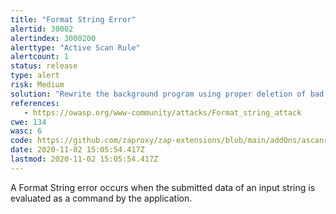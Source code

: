 ```yaml
---
title: "Format String Error"
alertid: 30002
alertindex: 3000200
alerttype: "Active Scan Rule"
alertcount: 1
status: release
type: alert
risk: Medium
solution: "Rewrite the background program using proper deletion of bad character strings.  This will require a recompile of the background executable."
references:
   - https://owasp.org/www-community/attacks/Format_string_attack
cwe: 134
wasc: 6
code: https://github.com/zaproxy/zap-extensions/blob/main/addOns/ascanrules/src/main/java/org/zaproxy/zap/extension/ascanrules/FormatStringScanRule.java
date: 2020-11-02 15:05:54.417Z
lastmod: 2020-11-02 15:05:54.417Z
---
```

A Format String error occurs when the submitted data of an input string is evaluated as a command by the application. 
